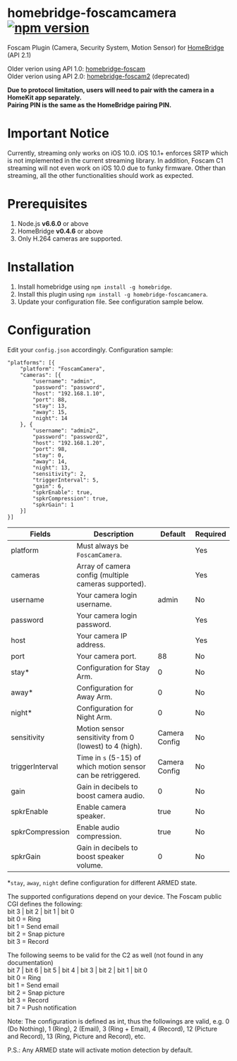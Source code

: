# homebridge-foscamcamera [![npm version](https://badge.fury.io/js/homebridge-foscamcamera.svg)](https://badge.fury.io/js/homebridge-foscamcamera)
Foscam Plugin (Camera, Security System, Motion Sensor) for [HomeBridge](https://github.com/nfarina/homebridge) (API 2.1)

Older verion using API 1.0: [homebridge-foscam](https://github.com/rooi/homebridge-foscam)<br>
Older verion using API 2.0: [homebridge-foscam2](https://github.com/luisiam/homebridge-foscam2) (deprecated)

**Due to protocol limitation, users will need to pair with the camera in a HomeKit app separately.<br>**
**Pairing PIN is the same as the HomeBridge pairing PIN.**

# Important Notice
Currently, streaming only works on iOS 10.0. iOS 10.1+ enforces SRTP which is not implemented in the current streaming library.
In addition, Foscam C1 streaming will not even work on iOS 10.0 due to funky firmware.
Other than streaming, all the other functionalities should work as expected.

# Prerequisites
1. Node.js **v6.6.0** or above
2. HomeBridge **v0.4.6** or above
3. Only H.264 cameras are supported.

# Installation
1. Install homebridge using `npm install -g homebridge`.
2. Install this plugin using `npm install -g homebridge-foscamcamera`.
3. Update your configuration file. See configuration sample below.

# Configuration
Edit your `config.json` accordingly. Configuration sample:
```
"platforms": [{
    "platform": "FoscamCamera",
    "cameras": [{
        "username": "admin",
        "password": "password",
        "host": "192.168.1.10",
        "port": 88,
        "stay": 13,
        "away": 15,
        "night": 14
    }, {
        "username": "admin2",
        "password": "password2",
        "host": "192.168.1.20",
        "port": 98,
        "stay": 0,
        "away": 14,
        "night": 13,
        "sensitivity": 2,
        "triggerInterval": 5,
        "gain": 6,
        "spkrEnable": true,
        "spkrCompression": true,
        "spkrGain": 1
    }]
}]

```

| Fields           | Description                                                   | Default       | Required |
|------------------|---------------------------------------------------------------|---------------|----------|
| platform         | Must always be `FoscamCamera`.                                |               | Yes      |
| cameras          | Array of camera config (multiple cameras supported).          |               | Yes      |
| username         | Your camera login username.                                   | admin         | No       |
| password         | Your camera login password.                                   |               | Yes      |
| host             | Your camera IP address.                                       |               | Yes      |
| port             | Your camera port.                                             | 88            | No       |
| stay\*           | Configuration for Stay Arm.                                   | 0             | No       |
| away\*           | Configuration for Away Arm.                                   | 0             | No       |
| night\*          | Configuration for Night Arm.                                  | 0             | No       |
| sensitivity      | Motion sensor sensitivity from 0 (lowest) to 4 (high).        | Camera Config | No       |
| triggerInterval  | Time in `s` (5-15) of which motion sensor can be retriggered. | Camera Config | No       |
| gain             | Gain in decibels to boost camera audio.                       | 0             | No       |
| spkrEnable       | Enable camera speaker.                                        | true          | No       |
| spkrCompression  | Enable audio compression.                                     | true          | No       |
| spkrGain         | Gain in decibels to boost speaker volume.                     | 0             | No       |

\*`stay`, `away`, `night` define configuration for different ARMED state.

The supported configurations depend on your device. The Foscam public CGI defines the following:<br>
bit 3 | bit 2 | bit 1 | bit 0<br>
bit 0 = Ring<br>
bit 1 = Send email<br>
bit 2 = Snap picture<br>
bit 3 = Record

The following seems to be valid for the C2 as well (not found in any documentation)<br>
bit 7 | bit 6 | bit 5 | bit 4 | bit 3 | bit 2 | bit 1 | bit 0<br>
bit 0 = Ring<br>
bit 1 = Send email<br>
bit 2 = Snap picture<br>
bit 3 = Record<br>
bit 7 = Push notification

Note: The configuration is defined as int, thus the followings are valid, e.g. 0 (Do Nothing), 1 (Ring), 2 (Email), 3 (Ring + Email), 4 (Record), 12 (Picture and Record), 13 (Ring, Picture and Record), etc.

P.S.: Any ARMED state will activate motion detection by default.
